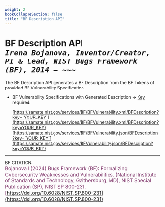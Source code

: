 ```yaml
---
weight: 2
bookCollapseSection: false
title: "BF Description API"
---
```


<!-- Google tag (gtag.js) -->
<script async src="https://www.googletagmanager.com/gtag/js?id=G-PJ364XPP9F"></script>
<script>
  window.dataLayer = window.dataLayer || [];
  function gtag(){dataLayer.push(arguments);}
  gtag('js', new Date());

  gtag('config', 'G-PJ364XPP9F');
</script>

# BF Description API <br/>_`Irena Bojanova, Inventor/Creator, PI & Lead, NIST Bugs Framework (BF), 2014 – ~~~`_

The BF Description API generates a BF Description from the BF Tokens of provided BF Vulnerability Specification. 

- BF Vulnerability Specifications with Generated Description &rarr; [Key](https://forms.gle/SRZyva5Vn1i4dQQ2A) required:

  [https://samate.nist.gov/services/BF/BFVulnerability.xml/BFDescription?key=`YOUR_KEY`](https://samate.nist.gov/services/BF/BFVulnerability.xml/BFDescription?key=YOUR_KEY)<br/>
  [https://samate.nist.gov/services/BF/BFVulnerability.json/BFDescription?key=`YOUR_KEY`](https://samate.nist.gov/services/BFVulnerability.json/BFDescription?key=YOUR_KEY)

_________________________________

BF CITATION: <br/>
<l style="font-size: 16px; color: #7D3368"> Bojanova I (2024) Bugs Framework (BF): Formalizing Cybersecurity Weaknesses and Vulnerabilities. (National Institute of Standards and Technology, Gaithersburg, MD), NIST Special Publication (SP), NIST SP 800-231. [https://doi.org/10.6028/NIST.SP.800-231](https://doi.org/10.6028/NIST.SP.800-231)</l>  <br/>